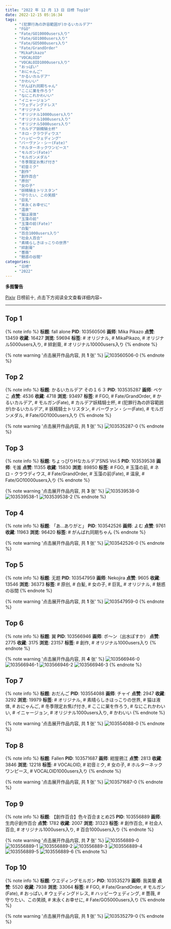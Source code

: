 ```yaml
---
title: "2022 年 12 月 13 日 日榜 Top10"
date: 2022-12-15 05:16:34
tags:
    - "(犯罪行為の許容範囲が)かるいカルデア"
    - "FGO"
    - "Fate/GO10000users入り"
    - "Fate/GO1000users入り"
    - "Fate/GO5000users入り"
    - "Fate/GrandOrder"
    - "MikaPikazo"
    - "VOCALOID"
    - "VOCALOID1000users入り"
    - "おっぱい"
    - "おにゃんご"
    - "かるいカルデア"
    - "かわいい"
    - "がんばれ同期ちゃん"
    - "ここに巣を作ろう"
    - "なにこれかわいい"
    - "イニャージョン"
    - "ウェディングドレス"
    - "オリジナル"
    - "オリジナル10000users入り"
    - "オリジナル1000users入り"
    - "オリジナル5000users入り"
    - "カルデア妖精騎士杯"
    - "ネロ・クラウディウス"
    - "ハッピーウェディング"
    - "バーヴァン・シー(Fate)"
    - "ホルターネックワンピース"
    - "モルガン(Fate)"
    - "モルガンメダル"
    - "冬季限定お焦げ付き"
    - "初音ミク"
    - "創作"
    - "創作百合"
    - "原创"
    - "女の子"
    - "妖精騎士トリスタン"
    - "守りたい、この笑顔"
    - "巨乳"
    - "末永くお幸せに"
    - "温泉"
    - "猫は液体"
    - "玉藻の前"
    - "玉藻の前(Fate)"
    - "白髪"
    - "百合1000users入り"
    - "社会人百合"
    - "素晴らしきほっこりの世界"
    - "絆創膏"
    - "薔薇"
    - "魅惑の谷間"
categories:
    - "日榜"
    - "2022"
---
```


<i class="fa fa-triangle-exclamation"></i>**多图警告**<i class="fa fa-triangle-exclamation"></i>

[Pixiv](https://www.pixiv.net/) 日榜前十, 点击下方阅读全文查看详细内容~

<!-- more -->

---

## Top 1

{% note info %}
**标题**: fall alone
**PID**: 103560506 **画师**: Mika Pikazo
**点赞**: 13459 **收藏**: 16427 **浏览**: 59694
**标签**: # オリジナル, # MikaPikazo, # オリジナル5000users入り, # 絆創膏, # オリジナル10000users入り
{% endnote %}

{% note warning '点击展开作品内容, 共 **1** 张' %}
![103560506-0](https://i.pixiv.re/img-original/img/2022/12/13/00/00/15/103560506_p0.png)
{% endnote %}

## Top 2

{% note info %}
**标题**: かるいカルデア その１６３
**PID**: 103535287 **画师**: ペケこ
**点赞**: 4536 **收藏**: 4718 **浏览**: 93497
**标签**: # FGO, # Fate/GrandOrder, # かるいカルデア, # モルガン(Fate), # カルデア妖精騎士杯, # (犯罪行為の許容範囲が)かるいカルデア, # 妖精騎士トリスタン, # バーヴァン・シー(Fate), # モルガンメダル, # Fate/GO1000users入り
{% endnote %}

{% note warning '点击展开作品内容, 共 **1** 张' %}
![103535287-0](https://i.pixiv.re/img-original/img/2022/12/12/00/00/12/103535287_p0.png)
{% endnote %}

## Top 3

{% note info %}
**标题**: ちょっぴりHなカルデアSNS Vol.5
**PID**: 103539538 **画师**: モ誰
**点赞**: 11355 **收藏**: 15830 **浏览**: 89850
**标签**: # FGO, # 玉藻の前, # ネロ・クラウディウス, # Fate/GrandOrder, # 玉藻の前(Fate), # 温泉, # Fate/GO10000users入り
{% endnote %}

{% note warning '点击展开作品内容, 共 **3** 张' %}
![103539538-0](https://i.pixiv.re/img-original/img/2022/12/12/02/52/45/103539538_p0.png)
![103539538-1](https://i.pixiv.re/img-original/img/2022/12/12/02/52/45/103539538_p1.png)
![103539538-2](https://i.pixiv.re/img-original/img/2022/12/12/02/52/45/103539538_p2.png)
{% endnote %}

## Top 4

{% note info %}
**标题**: 「あ…ありがと」
**PID**: 103542526 **画师**: よむ
**点赞**: 9761 **收藏**: 11963 **浏览**: 96420
**标签**: # がんばれ同期ちゃん
{% endnote %}

{% note warning '点击展开作品内容, 共 **1** 张' %}
![103542526-0](https://i.pixiv.re/img-original/img/2022/12/12/08/03/56/103542526_p0.png)
{% endnote %}

## Top 5

{% note info %}
**标题**: 无题
**PID**: 103547959 **画师**: Nekojira
**点赞**: 9605 **收藏**: 13546 **浏览**: 36373
**标签**: # 原创, # 白髪, # 女の子, # 巨乳, # オリジナル, # 魅惑の谷間
{% endnote %}

{% note warning '点击展开作品内容, 共 **1** 张' %}
![103547959-0](https://i.pixiv.re/img-original/img/2022/12/12/15/29/01/103547959_p0.png)
{% endnote %}

## Top 6

{% note info %}
**标题**: 翼
**PID**: 103566946 **画师**: ポ～ン（出水ぽすか）
**点赞**: 2775 **收藏**: 3175 **浏览**: 23157
**标签**: # 創作, # オリジナル1000users入り
{% endnote %}

{% note warning '点击展开作品内容, 共 **4** 张' %}
![103566946-0](https://i.pixiv.re/img-original/img/2022/12/13/07/30/02/103566946_p0.jpg)
![103566946-1](https://i.pixiv.re/img-original/img/2022/12/13/07/30/02/103566946_p1.jpg)
![103566946-2](https://i.pixiv.re/img-original/img/2022/12/13/07/30/02/103566946_p2.jpg)
![103566946-3](https://i.pixiv.re/img-original/img/2022/12/13/07/30/02/103566946_p3.jpg)
{% endnote %}

## Top 7

{% note info %}
**标题**: おだんご
**PID**: 103554088 **画师**: チャイ
**点赞**: 2947 **收藏**: 3292 **浏览**: 19979
**标签**: # オリジナル, # 素晴らしきほっこりの世界, # 猫は液体, # おにゃんご, # 冬季限定お焦げ付き, # ここに巣を作ろう, # なにこれかわいい, # イニャージョン, # オリジナル1000users入り, # かわいい
{% endnote %}

{% note warning '点击展开作品内容, 共 **1** 张' %}
![103554088-0](https://i.pixiv.re/img-original/img/2022/12/12/20/30/01/103554088_p0.png)
{% endnote %}

## Top 8

{% note info %}
**标题**: Fallen
**PID**: 103571687 **画师**: 紺屋鴉江
**点赞**: 2813 **收藏**: 3846 **浏览**: 12218
**标签**: # VOCALOID, # 初音ミク, # 女の子, # ホルターネックワンピース, # VOCALOID1000users入り
{% endnote %}

{% note warning '点击展开作品内容, 共 **1** 张' %}
![103571687-0](https://i.pixiv.re/img-original/img/2022/12/13/14/10/10/103571687_p0.jpg)
{% endnote %}

## Top 9

{% note info %}
**标题**: 【創作百合】色々百合まとめ25
**PID**: 103556889 **画师**: 生肉＠創作百合
**点赞**: 1782 **收藏**: 2007 **浏览**: 31323
**标签**: # 創作百合, # 社会人百合, # オリジナル1000users入り, # 百合1000users入り
{% endnote %}

{% note warning '点击展开作品内容, 共 **7** 张' %}
![103556889-0](https://i.pixiv.re/img-original/img/2022/12/12/22/03/51/103556889_p0.png)
![103556889-1](https://i.pixiv.re/img-original/img/2022/12/12/22/03/51/103556889_p1.png)
![103556889-2](https://i.pixiv.re/img-original/img/2022/12/12/22/03/51/103556889_p2.png)
![103556889-3](https://i.pixiv.re/img-original/img/2022/12/12/22/03/51/103556889_p3.png)
![103556889-4](https://i.pixiv.re/img-original/img/2022/12/12/22/03/51/103556889_p4.png)
![103556889-5](https://i.pixiv.re/img-original/img/2022/12/12/22/03/51/103556889_p5.png)
![103556889-6](https://i.pixiv.re/img-original/img/2022/12/12/22/03/51/103556889_p6.png)
{% endnote %}

## Top 10

{% note info %}
**标题**: ウエディングモルガン
**PID**: 103535279 **画师**: 我美蘭
**点赞**: 5520 **收藏**: 7938 **浏览**: 33064
**标签**: # FGO, # Fate/GrandOrder, # モルガン(Fate), # おっぱい, # ウェディングドレス, # ハッピーウェディング, # 薔薇, # 守りたい、この笑顔, # 末永くお幸せに, # Fate/GO5000users入り
{% endnote %}

{% note warning '点击展开作品内容, 共 **1** 张' %}
![103535279-0](https://i.pixiv.re/img-original/img/2022/12/12/00/00/11/103535279_p0.jpg)
{% endnote %}
